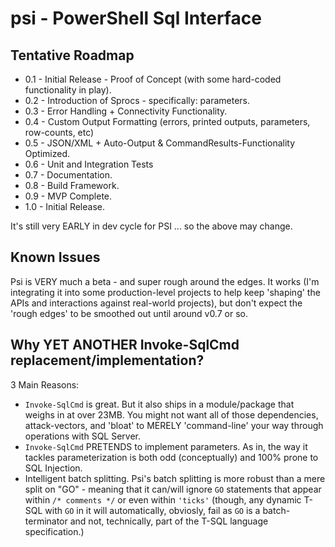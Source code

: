 # psi - PowerShell Sql Interface

## Tentative Roadmap
- 0.1 - Initial Release - Proof of Concept (with some hard-coded functionality in play).
- 0.2 - Introduction of Sprocs - specifically: parameters. 
- 0.3 - Error Handling + Connectivity Functionality.
- 0.4 - Custom Output Formatting (errors, printed outputs, parameters, row-counts, etc)
- 0.5 - JSON/XML + Auto-Output & CommandResults-Functionality Optimized.
- 0.6 - Unit and Integration Tests
- 0.7 - Documentation.
- 0.8 - Build Framework.
- 0.9 - MVP Complete.
- 1.0 - Initial Release. 

It's still very EARLY in dev cycle for PSI ... so the above may change. 

## Known Issues
Psi is VERY much a beta - and super rough around the edges. It works (I'm integrating it into some production-level projects to help keep 'shaping' the APIs and interactions against real-world projects), but don't expect the 'rough edges' to be smoothed out until around v0.7 or so. 

## Why YET ANOTHER Invoke-SqlCmd replacement/implementation?
3 Main Reasons: 
- `Invoke-SqlCmd` is great. But it also ships in a module/package that weighs in at over 23MB. You might not want all of those dependencies, attack-vectors, and 'bloat' to MERELY 'command-line' your way through operations with SQL Server. 
- `Invoke-SqlCmd` PRETENDS to implement parameters. As in, the way it tackles parameterization is both odd (conceptually) and 100% prone to SQL Injection. 
- Intelligent batch splitting. Psi's batch splitting is more robust than a mere split on "GO" - meaning that it can/will ignore `GO` statements that appear within `/* comments */` or even within `'ticks'` (though, any dynamic T-SQL with `GO` in it will automatically, obviosly, fail as `GO` is a batch-terminator and not, technically, part of the T-SQL language specification.)